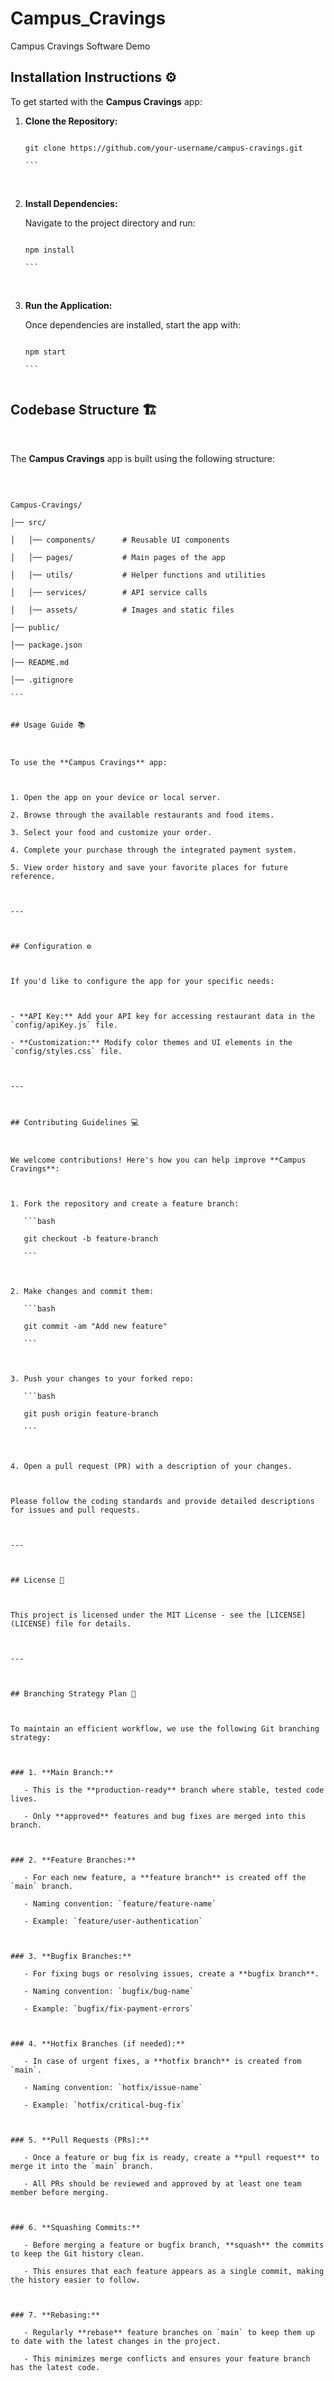 # Campus_Cravings
Campus Cravings Software Demo


## Installation Instructions ⚙️​

To get started with the **Campus Cravings** app:​


1. **Clone the Repository:**​

   ```bash​

   git clone https://github.com/your-username/campus-cravings.git​

   ```​

​

2. **Install Dependencies:**​

   Navigate to the project directory and run:​

   ```bash​

   npm install​

   ```​

​

3. **Run the Application:**​

   Once dependencies are installed, start the app with:​

   ```bash​

   npm start​

   ```​
   

## Codebase Structure 🏗️​

​

The **Campus Cravings** app is built using the following structure:​

​

```​

Campus-Cravings/​

│── src/​

│   │── components/      # Reusable UI components​

│   │── pages/           # Main pages of the app​

│   │── utils/           # Helper functions and utilities​

│   │── services/        # API service calls​

│   │── assets/          # Images and static files​

│── public/​

│── package.json​

│── README.md​

│── .gitignore​

```​


## Usage Guide 📚​

​

To use the **Campus Cravings** app:​

​

1. Open the app on your device or local server.​

2. Browse through the available restaurants and food items.​

3. Select your food and customize your order.​

4. Complete your purchase through the integrated payment system.​

5. View order history and save your favorite places for future reference.​

​

---​

​

## Configuration ⚙️​

​

If you'd like to configure the app for your specific needs:​

​

- **API Key:** Add your API key for accessing restaurant data in the `config/apiKey.js` file.​

- **Customization:** Modify color themes and UI elements in the `config/styles.css` file.​

​

---​

​

## Contributing Guidelines 💻​

​

We welcome contributions! Here's how you can help improve **Campus Cravings**:​

​

1. Fork the repository and create a feature branch:​

   ```bash​

   git checkout -b feature-branch​

   ```​

​

2. Make changes and commit them:​

   ```bash​

   git commit -am "Add new feature"​

   ```​

​

3. Push your changes to your forked repo:​

   ```bash​

   git push origin feature-branch​

   ```​

​

4. Open a pull request (PR) with a description of your changes.​

​

Please follow the coding standards and provide detailed descriptions for issues and pull requests.​

​

---​

​

## License 📛​

​

This project is licensed under the MIT License - see the [LICENSE](LICENSE) file for details.​

​

---​

​

## Branching Strategy Plan 📂​

​

To maintain an efficient workflow, we use the following Git branching strategy:​

​

### 1. **Main Branch:**​

   - This is the **production-ready** branch where stable, tested code lives.​

   - Only **approved** features and bug fixes are merged into this branch.​

​

### 2. **Feature Branches:**​

   - For each new feature, a **feature branch** is created off the `main` branch.​

   - Naming convention: `feature/feature-name`​

   - Example: `feature/user-authentication`​

   ​

### 3. **Bugfix Branches:**​

   - For fixing bugs or resolving issues, create a **bugfix branch**.​

   - Naming convention: `bugfix/bug-name`​

   - Example: `bugfix/fix-payment-errors`​

   ​

### 4. **Hotfix Branches (if needed):**​

   - In case of urgent fixes, a **hotfix branch** is created from `main`.​

   - Naming convention: `hotfix/issue-name`​

   - Example: `hotfix/critical-bug-fix`​

   ​

### 5. **Pull Requests (PRs):**​

   - Once a feature or bug fix is ready, create a **pull request** to merge it into the `main` branch.​

   - All PRs should be reviewed and approved by at least one team member before merging.​

   ​

### 6. **Squashing Commits:**​

   - Before merging a feature or bugfix branch, **squash** the commits to keep the Git history clean.​

   - This ensures that each feature appears as a single commit, making the history easier to follow.​

​

### 7. **Rebasing:**​

   - Regularly **rebase** feature branches on `main` to keep them up to date with the latest changes in the project.​

   - This minimizes merge conflicts and ensures your feature branch has the latest code.
